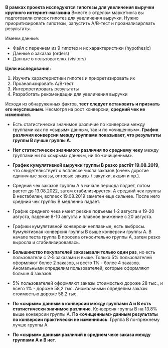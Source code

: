 **В рамках проекта исследуются гипотезы для увеличения выручки крупного интернет-магазина** Вместе с отделом маркетинга вы подготовили список гипотез для увеличения выручки.
Нужно приоритизировать гипотезы, запустить A/B-тест и проанализирлвать результаты. 

Имеем данные:

- Файл с перечнем из 9 гипотез и их характеристики (hypothesic)
- Данные о заказах (orders)
- Данные о пользователях (visitors)

**Цели исследования:**

1. Изучить характеристики гипотез и приоретизировать их
2. Проанализировать A/B-тест
3. Интерпретировать результаты
4. Разработать рекомендации для увеличения выручки

Исходя из обнаруженных фактов, **тест следует остановить и признать его неуспешным**. Несмотря на рост конверсии, **средний чек не изменился**.

- Есть статистически значимое различие по конверсии между группами как по «сырым» данным, так и по «очищенным». **График различия конверсии между группами показывает, что результаты группы B лучше группы A**.

- **Нет статистически значимого различия по среднему чеку** между группами ни по «сырым» данным, ни по «очищенным». 

- **График кумулятивной выручки группы B резко растёт 19.08.2019**, что свидетельствует о всплеске числа заказов (очень дорогие единичные заказы, оптовые заказы / закупки, акции и пр.).

- Средний чек заказов группы A в начале периода падает, потом растет до 13.08.2022, затем стабилизируется. А средний чек группы B нестабилен, всплеск 19.08.2019 заметен еще сильнее. После него средний чек группы B медленно падает.

- График среднего чека имеет резкие подъемы 1-2 августа и 19-20 августа, падение 8-10 августа и плавное внижение с 20 августа. 

- Графики кумулятивной конверсии неплавные, есть выбросы. Кумулятивная конверсия группы B выше конверсии группы A. В начале теста группа B просела относительно группы A, затем резко выросла и стабилизировалась.

- **Большинство покупателей заказывали только один раз**, но есть пользователи с 2-5 заказами и выше. Только 5% пользователей оформляют более 2 заказов, и всего 1% - более 4 заказов. Аномальными определим пользователей, которые оформляют больше 4 заказов.

- 5% пользователей оформляют заказы стоимостью дороже 28 тыс., и всего 1% - дороже 58,2 тыс. Аномальными определим заказы стоимостью дороже 58,2 тыс.

- **По «сырым» данным в конверсии между группами A и B есть статистически значимое различие**. Конверсия группы B на 13.8% выше конверсии группы A. **По «очищенным» данным результаты по конверсии практически не изменились**. Группа B по-прежнему лучше группы A.

- **По «сырым» данным различий в среднем чеке заказа между группами A и B нет**. 
